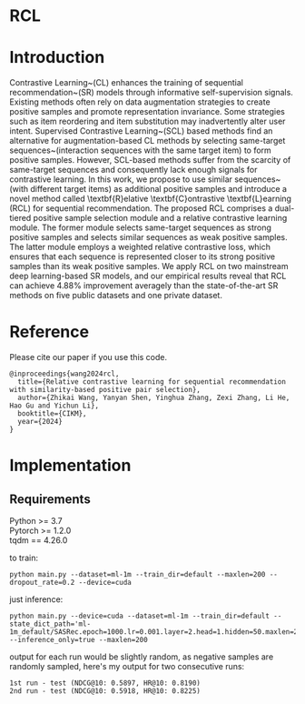 # RCL
# Introduction
Contrastive Learning~(CL) enhances the training of sequential recommendation~(SR) models through informative self-supervision signals. Existing methods often rely on data augmentation strategies to create positive samples and promote representation invariance. Some strategies such as item reordering and item substitution may inadvertently alter user intent. Supervised Contrastive Learning~(SCL) based methods find an alternative for augmentation-based CL methods by selecting same-target sequences~(interaction sequences with the same target item) to form positive samples. However, SCL-based methods suffer from the scarcity of same-target sequences and consequently lack enough signals for contrastive learning.
In this work, we propose to use similar sequences~(with different target items) as additional positive samples and introduce a novel method called \textbf{R}elative \textbf{C}ontrastive \textbf{L}earning (RCL) for sequential recommendation. The proposed RCL comprises a dual-tiered positive sample selection module and a relative contrastive learning module. The former module selects same-target sequences as strong positive samples and selects similar sequences as weak positive samples. The latter module employs a weighted relative contrastive loss, which ensures that each sequence is represented closer to its strong positive samples than its weak positive samples.
We apply RCL on two mainstream deep learning-based SR models, and our empirical results reveal that RCL can achieve 4.88\% improvement averagely than the state-of-the-art SR methods on five public datasets and one private dataset.

# Reference

Please cite our paper if you use this code.

```
@inproceedings{wang2024rcl,
  title={Relative contrastive learning for sequential recommendation
with similarity-based positive pair selection},
  author={Zhikai Wang, Yanyan Shen, Yinghua Zhang, Zexi Zhang, Li He, Hao Gu and Yichun Li},
  booktitle={CIKM},
  year={2024}
}
```

# Implementation
## Requirements

Python >= 3.7  
Pytorch >= 1.2.0  
tqdm == 4.26.0


to train:

```
python main.py --dataset=ml-1m --train_dir=default --maxlen=200 --dropout_rate=0.2 --device=cuda
```

just inference:

```
python main.py --device=cuda --dataset=ml-1m --train_dir=default --state_dict_path='ml-1m_default/SASRec.epoch=1000.lr=0.001.layer=2.head=1.hidden=50.maxlen=200.pth' --inference_only=true --maxlen=200

```

output for each run would be slightly random, as negative samples are randomly sampled, here's my output for two consecutive runs:

```
1st run - test (NDCG@10: 0.5897, HR@10: 0.8190)
2nd run - test (NDCG@10: 0.5918, HR@10: 0.8225)
```
